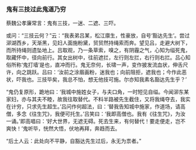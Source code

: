 <script type="text/javascript">
    var head = document.getElementsByTagName('head')[0];
    cssURL = '/public/article_1.css';
    linkTag = document.createElement('link');
    linkTag.href = cssURL;
    linkTag.setAttribute('type','text/css');
    linkTag.setAttribute('rel','stylesheet');
    head.appendChild(linkTag);
</script>
### 鬼有三技过此鬼道乃穷

蔡魏公孝廉常言：鬼有三技，一迷、二遮、三吓。

或问：“三技云何？”云：“我表弟吕某，松江廪生，性豪放，自号‘豁达先生’。尝过泖湖西乡，天渐黑，见妇人面施粉黛，贸贸然持绳索而奔。望见吕，走避大树下，而所持绳则遗坠地上。吕取观，乃一条草索，嗅之，有阴霾之气，心知为缢死鬼，取藏怀中，径向前行。其女出树中，往前遮拦，左行则左拦，右行则右拦。吕心知俗所称‘鬼打墙’是也，直冲而行。鬼无奈何，长啸一声，变作披发流血状，伸舌尺许，向之跳跃。吕曰：‘汝前之涂眉画粉，迷我也；向前阻拒，遮我也；今作此恶状，吓我也。三技毕矣，我总不怕，想无他技可施。尔亦知我素名豁达先生乎？’

“鬼仍复原形，跪地曰：‘我城中施姓女子，与夫口角，一时短见自缢。今闻泖东某家妇，亦与其夫不睦，故我往取替代。不料半路被先生截住，又将我绳夺去，我实在计穷，只求先生超生。’吕问作何超法，曰：‘替我告知城中施家，作道场，请高僧，多念《往生咒》，我便可托生。’吕笑曰：‘我即高僧也。我有《往生咒》，为汝一诵。’即高唱曰：‘好大世界，无遮无碍。死去生来，有何替代！要走便走，岂不爽快！’鬼听毕，恍然大悟，伏地再拜，奔趋而去。

“后土人云：此处向不平静，自豁达先生过后，永无为祟者。”


